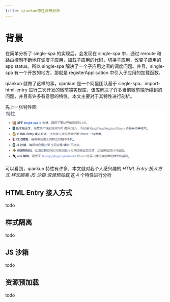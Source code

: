 ```yaml
---
title: qiankun特性源码分析
---
```


# 背景

在简单分析了 single-spa 的实现后，会发现在 single-spa 中，通过 reroute 和路由控制不断地在调度子应用，加载子应用的代码，切换子应用，改变子应用的 app.status。所以 single-spa 解决了一个子应用之间的调度问题。并且，single-spa 有一个开放的地方，那就是 registerApplication 中引入子应用的加载函数。

qiankun 就做了这样的事，qiankun 是一个阿里团队基于 single-spa、import-html-entry 进行二次开发的微前端实现库，该库解决了许多当前微前端所碰到的问题，并且有许多有意思的特性，本文主要对于其特性进行剖析。

先上一张特性图
![qiankun-feture](../assest/qiankun-feture.png)
可以看到，qiankun 特性有许多，本文就对我个人感兴趣的 _HTML Entry 接入方式_ _样式隔离_ _JS 沙箱_ _资源预加载_,这 4 个特性进行分析

## HTML Entry 接入方式

todo

## 样式隔离

todo

## JS 沙箱

todo

## 资源预加载

todo
